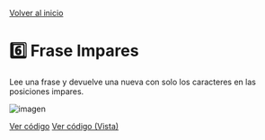 [Volver al inicio](https://github.com/LoganNDE/Ejercicios-PHP/tree/main/2-Ejercicios/#readme)
# 6️⃣ Frase Impares

Lee una frase y devuelve una nueva con solo los caracteres en las posiciones impares.

![imagen](RUTA_DE_IMAGEN)

[Ver código](https://github.com/LoganNDE/Ejercicios-PHP/tree/main/2-Ejercicios/FraseImpares/fraseImpar.php)
[Ver código (Vista)](https://github.com/LoganNDE/Ejercicios-PHP/tree/main/2-Ejercicios/FraseImpares/fraseImpar_view.php)
